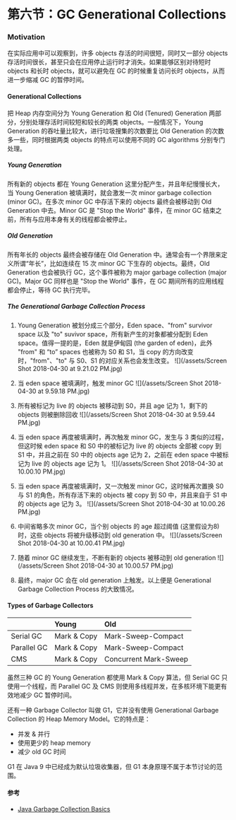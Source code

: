 # 第六节：GC Generational Collections

### Motivation

在实际应用中可以观察到，许多 objects 存活的时间很短，同时又一部分 objects 存活时间很长，甚至只会在应用停止运行时才消失。如果能够区别对待短时 objects 和长时 objects，就可以避免在 GC 的时候重复访问长时 objects，从而进一步缩减 GC 的暂停时间。

#### Generational Collections

把 Heap 内存空间分为 Young Generation 和 Old \(Tenured\) Generation 两部分，分别处理存活时间较短和较长的两类 objects。一般情况下，Young Generation 的吞吐量比较大，进行垃圾搜集的次数要比 Old Generation 的次数多一些，同时根据两类 objects 的特点可以使用不同的 GC algorithms 分别专门处理。

##### Young Generation

所有新的 objects 都在 Young Generation 这里分配产生，并且年纪慢慢长大，当 Young Generation 被填满时，就会激发一次 minor garbage collection \(minor GC\)。在多次 minor GC 中存活下来的 objects 最终会被移动到 Old Generation 中去。Minor GC 是 "Stop the World" 事件，在 minor GC 结束之前，所有与应用本身有关的线程都会被停止。

##### Old Generation

所有年长的 objects 最终会被存储在 Old Generation 中。通常会有一个界限来定义所谓“年长”，比如连续在 15 次 minor GC 下生存的 objects。最终，Old Generation 也会被执行 GC，这个事件被称为 major garbage collection \(major GC\)。Major GC 同样也是 "Stop the World" 事件，在 GC 期间所有的应用线程都会停止，等待 GC 执行完毕。

##### The Generational Garbage Collection Process

1. Young Generation 被划分成三个部分，Eden space、"from" survivor space 以及 "to" suvivor space，所有新产生的对象都被分配到 Eden space。值得一提的是，Eden 就是伊甸园 \(the garden of eden\)，此外 "from" 和 “to” spaces 也被称为 S0 和 S1，当 copy 的方向改变时，"from"、"to" 与 S0、S1 的对应关系也会发生改变。
   ![](/assets/Screen Shot 2018-04-30 at 9.21.02 PM.jpg)

2. 当 eden space 被填满时，触发 minor GC
   ![](/assets/Screen Shot 2018-04-30 at 9.59.18 PM.jpg)

3. 所有被标记为 live 的 objects 被移动到 S0，并且 age 记为 1，剩下的 objects 则被删除回收
   ![](/assets/Screen Shot 2018-04-30 at 9.59.44 PM.jpg)

4. 当 eden space 再度被填满时，再次触发 minor GC，发生与 3 类似的过程，但这时候 eden space 和 S0 中的被标记为 live 的 objects 全部被 copy 到 S1 中，并且之前在 S0 中的 objects age 记为 2，之前在 eden space 中被标记为 live 的 objects age 记为 1。
   ![](/assets/Screen Shot 2018-04-30 at 10.00.10 PM.jpg)

5. 当 eden space 再度被填满时，又一次触发 minor GC，这时候再次置换 S0 与 S1 的角色，所有存活下来的 objects 被 copy 到 S0 中，并且来自于 S1 中的 objects age 记为 3。
   ![](/assets/Screen Shot 2018-04-30 at 10.00.26 PM.jpg)

6. 中间省略多次 minor GC，当个别 objects 的 age 超过阈值 \(这里假设为8\) 时，这些 objects 将被升级移动到 old generation 中。
   ![](/assets/Screen Shot 2018-04-30 at 10.00.41 PM.jpg)

7. 随着 minor GC 继续发生，不断有新的 objects 被移动到 old generation
   ![](/assets/Screen Shot 2018-04-30 at 10.00.57 PM.jpg)

8. 最终，major GC 会在 old generation 上触发。以上便是 Generational Garbage Collection Process 的大致情况。

#### Types of Garbage Collectors

|  | Young | Old |
| :--- | :--- | :--- |
| Serial GC | Mark & Copy | Mark-Sweep-Compact |
| Parallel GC | Mark & Copy | Mark-Sweep-Compact |
| CMS | Mark & Copy | Concurrent Mark-Sweep |

虽然三种 GC 的 Young Generation 都使用 Mark & Copy 算法，但 Serial GC 只使用一个线程，而 Parallel GC 及 CMS 则使用多线程并发，在多核环境下能更有效地减少 GC 暂停时间。

还有一种 Garbage Collector 叫做 G1，它并没有使用 Generational Garbage Collection 的 Heap Memory Model。它的特点是：

* 并发 & 并行
* 使用更少的 heap memory
* 减少 old GC 时间

G1 在 Java 9 中已经成为默认垃圾收集器，但 G1 本身原理不属于本节讨论的范围。

#### 参考

* [Java Garbage Collection Basics](http://www.oracle.com/webfolder/technetwork/tutorials/obe/java/gc01/index.html)



